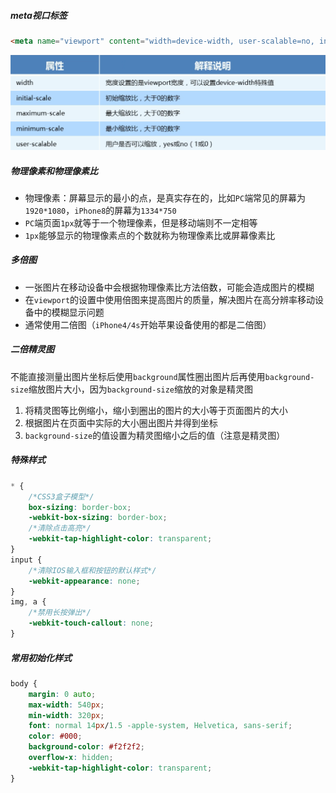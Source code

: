 ##### meta视口标签

```html
<meta name="viewport" content="width=device-width, user-scalable=no, initial-scale=1.0, maximum-scale=1.0, minimum-scale=1.0">
```

![image-20210911013421468](.img/image-20210911013421468.png)

##### 物理像素和物理像素比

- 物理像素：屏幕显示的最小的点，是真实存在的，比如`PC`端常见的屏幕为`1920*1080`，`iPhone8`的屏幕为`1334*750`
- `PC`端页面`1px`就等于一个物理像素，但是移动端则不一定相等
- `1px`能够显示的物理像素点的个数就称为物理像素比或屏幕像素比

##### 多倍图

- 一张图片在移动设备中会根据物理像素比方法倍数，可能会造成图片的模糊
- 在`viewport`的设置中使用倍图来提高图片的质量，解决图片在高分辨率移动设备中的模糊显示问题
- 通常使用二倍图（`iPhone4/4s`开始苹果设备使用的都是二倍图）

##### 二倍精灵图

不能直接测量出图片坐标后使用`background`属性圈出图片后再使用`background-size`缩放图片大小，因为`background-size`缩放的对象是精灵图

1. 将精灵图等比例缩小，缩小到圈出的图片的大小等于页面图片的大小
2. 根据图片在页面中实际的大小圈出图片并得到坐标
3. `background-size`的值设置为精灵图缩小之后的值（注意是精灵图）

##### 特殊样式

```css
* {
    /*CSS3盒子模型*/
    box-sizing: border-box;
    -webkit-box-sizing: border-box;
    /*清除点击高亮*/
    -webkit-tap-highlight-color: transparent;
}
input {
    /*清除IOS输入框和按钮的默认样式*/
    -webkit-appearance: none;
}
img, a {
    /*禁用长按弹出*/
    -webkit-touch-callout: none;
}
```

##### 常用初始化样式

```css
body {
    margin: 0 auto;
    max-width: 540px;
    min-width: 320px;
    font: normal 14px/1.5 -apple-system, Helvetica, sans-serif;
    color: #000;
    background-color: #f2f2f2;
    overflow-x: hidden;
    -webkit-tap-highlight-color: transparent;
}
```

